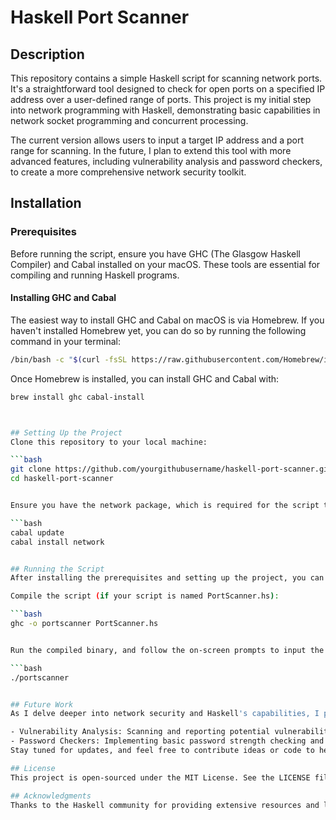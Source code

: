 # Haskell Port Scanner

## Description
This repository contains a simple Haskell script for scanning network ports. It's a straightforward tool designed to check for open ports on a specified IP address over a user-defined range of ports. This project is my initial step into network programming with Haskell, demonstrating basic capabilities in network socket programming and concurrent processing.

The current version allows users to input a target IP address and a port range for scanning. In the future, I plan to extend this tool with more advanced features, including vulnerability analysis and password checkers, to create a more comprehensive network security toolkit.

## Installation

### Prerequisites
Before running the script, ensure you have GHC (The Glasgow Haskell Compiler) and Cabal installed on your macOS. These tools are essential for compiling and running Haskell programs.

#### Installing GHC and Cabal
The easiest way to install GHC and Cabal on macOS is via Homebrew. If you haven't installed Homebrew yet, you can do so by running the following command in your terminal:

```bash
/bin/bash -c "$(curl -fsSL https://raw.githubusercontent.com/Homebrew/install/HEAD/install.sh)"
```


Once Homebrew is installed, you can install GHC and Cabal with:

```bash
brew install ghc cabal-install



## Setting Up the Project
Clone this repository to your local machine:

```bash
git clone https://github.com/yourgithubusername/haskell-port-scanner.git
cd haskell-port-scanner


Ensure you have the network package, which is required for the script to run. You can install it using Cabal:

```bash
cabal update
cabal install network


## Running the Script
After installing the prerequisites and setting up the project, you can run the script directly from the terminal:

Compile the script (if your script is named PortScanner.hs):

```bash
ghc -o portscanner PortScanner.hs


Run the compiled binary, and follow the on-screen prompts to input the target IP address and port range:

```bash
./portscanner


## Future Work
As I delve deeper into network security and Haskell's capabilities, I plan to expand this tool's functionality. Upcoming features include:

- Vulnerability Analysis: Scanning and reporting potential vulnerabilities on open ports.
- Password Checkers: Implementing basic password strength checking and common password testing against services.
Stay tuned for updates, and feel free to contribute ideas or code to help this project grow!

## License
This project is open-sourced under the MIT License. See the LICENSE file for more details.

## Acknowledgments
Thanks to the Haskell community for providing extensive resources and libraries that made this project possible. Your contributions to the world of functional programming are invaluable.



